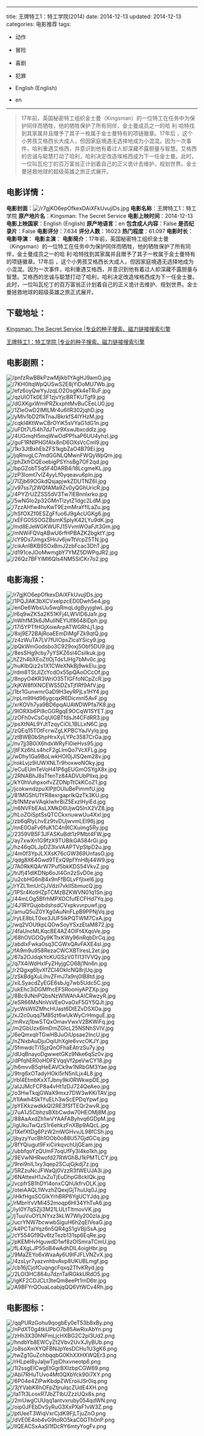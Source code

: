 
---
title: 王牌特工1：特工学院(2014)
date: 2014-12-13
updated: 2014-12-13
categories: 电影推荐
tags:
- 动作
- 冒险
- 喜剧
- 犯罪

- English (English)
- en
---


> 17年前，英国秘密特工组织金士曼（Kingsman）的一位特工在任务中为保护同伴而牺牲，他的牺牲保护了所有同伴，金士曼成员之一的哈 利·哈特找到其家属并且赠予了其子一枚属于金士曼特有的项链徽章。17年后 ，这个小男孩艾格西长大成人，但因家庭境遇无选择地成为小混混。因为一次事件，哈利重遇艾格西，并意识到他有着过人却深藏不露胆量与智慧。艾格西的忠诚与聪慧打动了哈利，哈利决定改造埃格西成为下一任金士曼。此时，一位叫瓦伦丁的百万富翁正计划着自己的正义诡计去维护、规划世界。金士曼拯救地球的超级英雄之旅正式展开。

## **电影详情**：

**电影封面**：<img src="https://image.tmdb.org/t/p/w200/r7gjKO6epOfkexDAiXFkUvujIDs.jpg" alt="/r7gjKO6epOfkexDAiXFkUvujIDs.jpg" title="/r7gjKO6epOfkexDAiXFkUvujIDs.jpg">
**电影名称**：王牌特工1：特工学院
**原产地片名**：Kingsman: The Secret Service
**电影上映时间**：2014-12-13
**电影上映国家**：English (English)
**原产地语言**：en
**包含成人内容**：False
**是否纪录片**：False
**电影评分**：7.634
**评分人数**：16023
**热门程度**：61.097
**电影时长**：
**电影导演**：
**电影主演**：
**电影简介**：17年前，英国秘密特工组织金士曼（Kingsman）的一位特工在任务中为保护同伴而牺牲，他的牺牲保护了所有同伴，金士曼成员之一的哈 利·哈特找到其家属并且赠予了其子一枚属于金士曼特有的项链徽章。17年后 ，这个小男孩艾格西长大成人，但因家庭境遇无选择地成为小混混。因为一次事件，哈利重遇艾格西，并意识到他有着过人却深藏不露胆量与智慧。艾格西的忠诚与聪慧打动了哈利，哈利决定改造埃格西成为下一任金士曼。此时，一位叫瓦伦丁的百万富翁正计划着自己的正义诡计去维护、规划世界。金士曼拯救地球的超级英雄之旅正式展开。

## **下载地址**：
[Kingsman: The Secret Service |专业的种子搜索、磁力链接搜索引擎](https://movie.amd794.com:2083/?search=Kingsman%3A%20The%20Secret%20Service&ordering=&mode=match_phrase&page_size=10&page=1)

[王牌特工1：特工学院 |专业的种子搜索、磁力链接搜索引擎](https://movie.amd794.com:2083/?search=%E7%8E%8B%E7%89%8C%E7%89%B9%E5%B7%A51%EF%BC%9A%E7%89%B9%E5%B7%A5%E5%AD%A6%E9%99%A2&ordering=&mode=match_phrase&page_size=10&page=1)
 

## **电影剧照**：
<img src="https://image.tmdb.org/t/p/original/pnfzRwBBkPzwMjlkb1YAgHJ9amO.jpg" alt="/pnfzRwBBkPzwMjlkb1YAgHJ9amO.jpg" title="/pnfzRwBBkPzwMjlkb1YAgHJ9amO.jpg"><img src="https://image.tmdb.org/t/p/original/7KH0ItqWpQUSwS2E8jYiDoMU7Wb.jpg" alt="/7KH0ItqWpQUSwS2E8jYiDoMU7Wb.jpg" title="/7KH0ItqWpQUSwS2E8jYiDoMU7Wb.jpg"><img src="https://image.tmdb.org/t/p/original/efz6oyQwYyJzqLO2OsgKk4eTRuF.jpg" alt="/efz6oyQwYyJzqLO2OsgKk4eTRuF.jpg" title="/efz6oyQwYyJzqLO2OsgKk4eTRuF.jpg"><img src="https://image.tmdb.org/t/p/original/qzUIOTk0E3F1zjvYjcBRTKUTgf9.jpg" alt="/qzUIOTk0E3F1zjvYjcBRTKUTgf9.jpg" title="/qzUIOTk0E3F1zjvYjcBRTKUTgf9.jpg"><img src="https://image.tmdb.org/t/p/original/dGXKgxWmiPRZkxphtMvBuCEeLU0.jpg" alt="/dGXKgxWmiPRZkxphtMvBuCEeLU0.jpg" title="/dGXKgxWmiPRZkxphtMvBuCEeLU0.jpg"><img src="https://image.tmdb.org/t/p/original/1ZIeGwD2lMlLMr4u6IIR302jqhD.jpg" alt="/1ZIeGwD2lMlLMr4u6IIR302jqhD.jpg" title="/1ZIeGwD2lMlLMr4u6IIR302jqhD.jpg"><img src="https://image.tmdb.org/t/p/original/yMlv1bD2fIkTnaJBkrkfS4IYHzM.jpg" alt="/yMlv1bD2fIkTnaJBkrkfS4IYHzM.jpg" title="/yMlv1bD2fIkTnaJBkrkfS4IYHzM.jpg"><img src="https://image.tmdb.org/t/p/original/cqkI4KtWwCBrOYiK5sVYaG1dG1n.jpg" alt="/cqkI4KtWwCBrOYiK5sVYaG1dG1n.jpg" title="/cqkI4KtWwCBrOYiK5sVYaG1dG1n.jpg"><img src="https://image.tmdb.org/t/p/original/uFDt7U54h7dJTvr9XswJbxcddIz.jpg" alt="/uFDt7U54h7dJTvr9XswJbxcddIz.jpg" title="/uFDt7U54h7dJTvr9XswJbxcddIz.jpg"><img src="https://image.tmdb.org/t/p/original/4UGmqH5mqWwOdPPfsaP6UU4yhzI.jpg" alt="/4UGmqH5mqWwOdPPfsaP6UU4yhzI.jpg" title="/4UGmqH5mqWwOdPPfsaP6UU4yhzI.jpg"><img src="https://image.tmdb.org/t/p/original/guF1RNIPHGfAIx8nD6OXsVcCmI9.jpg" alt="/guF1RNIPHGfAIx8nD6OXsVcCmI9.jpg" title="/guF1RNIPHGfAIx8nD6OXsVcCmI9.jpg"><img src="https://image.tmdb.org/t/p/original/1kr3JtBxhEbZFS1kgbZaO4B79Ei.jpg" alt="/1kr3JtBxhEbZFS1kgbZaO4B79Ei.jpg" title="/1kr3JtBxhEbZFS1kgbZaO4B79Ei.jpg"><img src="https://image.tmdb.org/t/p/original/jqRnvgLC7mdGGNLQMwnFWQyWpQm.jpg" alt="/jqRnvgLC7mdGGNLQMwnFWQyWpQm.jpg" title="/jqRnvgLC7mdGGNLQMwnFWQyWpQm.jpg"><img src="https://image.tmdb.org/t/p/original/phZkfrDQEoebigPSYnsBg7OF2qd.jpg" alt="/phZkfrDQEoebigPSYnsBg7OF2qd.jpg" title="/phZkfrDQEoebigPSYnsBg7OF2qd.jpg"><img src="https://image.tmdb.org/t/p/original/bpGZobT5q5F4DARB4i18LcgmeKL.jpg" alt="/bpGZobT5q5F4DARB4i18LcgmeKL.jpg" title="/bpGZobT5q5F4DARB4i18LcgmeKL.jpg"><img src="https://image.tmdb.org/t/p/original/zP3Iomt7vlZ4yyLf0yqeavu6pIn.jpg" alt="/zP3Iomt7vlZ4yyLf0yqeavu6pIn.jpg" title="/zP3Iomt7vlZ4yyLf0yqeavu6pIn.jpg"><img src="https://image.tmdb.org/t/p/original/7IZjb69OGkdQsjapjwkZDUTNZ6I.jpg" alt="/7IZjb69OGkdQsjapjwkZDUTNZ6I.jpg" title="/7IZjb69OGkdQsjapjwkZDUTNZ6I.jpg"><img src="https://image.tmdb.org/t/p/original/v97ss7j2WQfAMa9Zv0yQGhUricR.jpg" alt="/v97ss7j2WQfAMa9Zv0yQGhUricR.jpg" title="/v97ss7j2WQfAMa9Zv0yQGhUricR.jpg"><img src="https://image.tmdb.org/t/p/original/4PYZrUZZSS5dV3Tw7lEBnnlxrko.jpg" alt="/4PYZrUZZSS5dV3Tw7lEBnnlxrko.jpg" title="/4PYZrUZZSS5dV3Tw7lEBnnlxrko.jpg"><img src="https://image.tmdb.org/t/p/original/5wNGlo2p32GMnTlzytZ1dgc2LdM.jpg" alt="/5wNGlo2p32GMnTlzytZ1dgc2LdM.jpg" title="/5wNGlo2p32GMnTlzytZ1dgc2LdM.jpg"><img src="https://image.tmdb.org/t/p/original/7zzAHfw4hvKwT9EzmMraYfILaZu.jpg" alt="/7zzAHfw4hvKwT9EzmMraYfILaZu.jpg" title="/7zzAHfw4hvKwT9EzmMraYfILaZu.jpg"><img src="https://image.tmdb.org/t/p/original/hSfOXZf0ESZgFfuo6J9gAcUGKg6.jpg" alt="/hSfOXZf0ESZgFfuo6J9gAcUGKg6.jpg" title="/hSfOXZf0ESZgFfuo6J9gAcUGKg6.jpg"><img src="https://image.tmdb.org/t/p/original/xEFG05SOGZBsmKSplyK42LYu9dK.jpg" alt="/xEFG05SOGZBsmKSplyK42LYu9dK.jpg" title="/xEFG05SOGZBsmKSplyK42LYu9dK.jpg"><img src="https://image.tmdb.org/t/p/original/md8EJeWGKWUFJ15VvmWOaFJt3Gm.jpg" alt="/md8EJeWGKWUFJ15VvmWOaFJt3Gm.jpg" title="/md8EJeWGKWUFJ15VvmWOaFJt3Gm.jpg"><img src="https://image.tmdb.org/t/p/original/mNWiFQVqABwU6rfHPBAZK2bgktY.jpg" alt="/mNWiFQVqABwU6rfHPBAZK2bgktY.jpg" title="/mNWiFQVqABwU6rfHPBAZK2bgktY.jpg"><img src="https://image.tmdb.org/t/p/original/cY9Ds7JmgxSHrJv6jwTtVcpZ5TN.jpg" alt="/cY9Ds7JmgxSHrJv6jwTtVcpZ5TN.jpg" title="/cY9Ds7JmgxSHrJv6jwTtVcpZ5TN.jpg"><img src="https://image.tmdb.org/t/p/original/cikAnIBKB9SOxBmJ2zbFcac3DhT.jpg" alt="/cikAnIBKB9SOxBmJ2zbFcac3DhT.jpg" title="/cikAnIBKB9SOxBmJ2zbFcac3DhT.jpg"><img src="https://image.tmdb.org/t/p/original/d191ceJOoMwmgbY7YMZ5DWPqJR2.jpg" alt="/d191ceJOoMwmgbY7YMZ5DWPqJR2.jpg" title="/d191ceJOoMwmgbY7YMZ5DWPqJR2.jpg"><img src="https://image.tmdb.org/t/p/original/26Qz7BFYiMl6QIs4NM5SiCKr7o2.jpg" alt="/26Qz7BFYiMl6QIs4NM5SiCKr7o2.jpg" title="/26Qz7BFYiMl6QIs4NM5SiCKr7o2.jpg">

## **电影海报**：
<img src="https://image.tmdb.org/t/p/original/r7gjKO6epOfkexDAiXFkUvujIDs.jpg" alt="/r7gjKO6epOfkexDAiXFkUvujIDs.jpg" title="/r7gjKO6epOfkexDAiXFkUvujIDs.jpg"><img src="https://image.tmdb.org/t/p/original/1PQJIAK3bXCVxelpzcED0Dwh5e4.jpg" alt="/1PQJIAK3bXCVxelpzcED0Dwh5e4.jpg" title="/1PQJIAK3bXCVxelpzcED0Dwh5e4.jpg"><img src="https://image.tmdb.org/t/p/original/enDe6WbsUu5wqRmqLdgByyjgIwL.jpg" alt="/enDe6WbsUu5wqRmqLdgByyjgIwL.jpg" title="/enDe6WbsUu5wqRmqLdgByyjgIwL.jpg"><img src="https://image.tmdb.org/t/p/original/r6q9wZK5a2K51KFj4LWVID6Ja1r.jpg" alt="/r6q9wZK5a2K51KFj4LWVID6Ja1r.jpg" title="/r6q9wZK5a2K51KFj4LWVID6Ja1r.jpg"><img src="https://image.tmdb.org/t/p/original/nWhfM3k6JMuIINEYlJf8648iDph.jpg" alt="/nWhfM3k6JMuIINEYlJf8648iDph.jpg" title="/nWhfM3k6JMuIINEYlJf8648iDph.jpg"><img src="https://image.tmdb.org/t/p/original/17i5YPTfHOjXoieArpATWGRhLj1.jpg" alt="/17i5YPTfHOjXoieArpATWGRhLj1.jpg" title="/17i5YPTfHOjXoieArpATWGRhLj1.jpg"><img src="https://image.tmdb.org/t/p/original/8xj9E72BAjRoaEEmDiMgFZk9qtQ.jpg" alt="/8xj9E72BAjRoaEEmDiMgFZk9qtQ.jpg" title="/8xj9E72BAjRoaEEmDiMgFZk9qtQ.jpg"><img src="https://image.tmdb.org/t/p/original/z4zWuTA7LV7fUIOpsZlcaYSicy9.jpg" alt="/z4zWuTA7LV7fUIOpsZlcaYSicy9.jpg" title="/z4zWuTA7LV7fUIOpsZlcaYSicy9.jpg"><img src="https://image.tmdb.org/t/p/original/pQkWmGodsbo3C929oxj5Obf5DU9.jpg" alt="/pQkWmGodsbo3C929oxj5Obf5DU9.jpg" title="/pQkWmGodsbo3C929oxj5Obf5DU9.jpg"><img src="https://image.tmdb.org/t/p/original/8esSHg9cby7yYSKZ6sI4CsiIkuk.jpg" alt="/8esSHg9cby7yYSKZ6sI4CsiIkuk.jpg" title="/8esSHg9cby7yYSKZ6sI4CsiIkuk.jpg"><img src="https://image.tmdb.org/t/p/original/tZ2h4bXEoZtlOjTds1JHg7bMv0c.jpg" alt="/tZ2h4bXEoZtlOjTds1JHg7bMv0c.jpg" title="/tZ2h4bXEoZtlOjTds1JHg7bMv0c.jpg"><img src="https://image.tmdb.org/t/p/original/huKIbQiz2s1X1CWeXNkBj9wkElu.jpg" alt="/huKIbQiz2s1X1CWeXNkBj9wkElu.jpg" title="/huKIbQiz2s1X1CWeXNkBj9wkElu.jpg"><img src="https://image.tmdb.org/t/p/original/rdm8TStJIZcYcdOx55pQAoOCcOf.jpg" alt="/rdm8TStJIZcYcdOx55pQAoOCcOf.jpg" title="/rdm8TStJIZcYcdOx55pQAoOCcOf.jpg"><img src="https://image.tmdb.org/t/p/original/8npyO4KR3WriO35TIGFfoNCpZcR.jpg" alt="/8npyO4KR3WriO35TIGFfoNCpZcR.jpg" title="/8npyO4KR3WriO35TIGFfoNCpZcR.jpg"><img src="https://image.tmdb.org/t/p/original/kjKW8flXNCEWS5DZsTjfIRf9AfV.jpg" alt="/kjKW8flXNCEWS5DZsTjfIRf9AfV.jpg" title="/kjKW8flXNCEWS5DZsTjfIRf9AfV.jpg"><img src="https://image.tmdb.org/t/p/original/1br1GunwmrGaD9H3eyRPjLx1HY4.jpg" alt="/1br1GunwmrGaD9H3eyRPjLx1HY4.jpg" title="/1br1GunwmrGaD9H3eyRPjLx1HY4.jpg"><img src="https://image.tmdb.org/t/p/original/rpLm9lHd96ygcqxR6DicmnI5AvF.jpg" alt="/rpLm9lHd96ygcqxR6DicmnI5AvF.jpg" title="/rpLm9lHd96ygcqxR6DicmnI5AvF.jpg"><img src="https://image.tmdb.org/t/p/original/xrKOVh7ya9BD6pqAUAWDWPfa7K8.jpg" alt="/xrKOVh7ya9BD6pqAUAWDWPfa7K8.jpg" title="/xrKOVh7ya9BD6pqAUAWDWPfa7K8.jpg"><img src="https://image.tmdb.org/t/p/original/9lORXb6Pi9cGGRgqE9OCqW1SYET.jpg" alt="/9lORXb6Pi9cGGRgqE9OCqW1SYET.jpg" title="/9lORXb6Pi9cGGRgqE9OCqW1SYET.jpg"><img src="https://image.tmdb.org/t/p/original/zOFh0vCsCqUlGBTfdsJt4CFdRR3.jpg" alt="/zOFh0vCsCqUlGBTfdsJt4CFdRR3.jpg" title="/zOFh0vCsCqUlGBTfdsJt4CFdRR3.jpg"><img src="https://image.tmdb.org/t/p/original/psXtNAL9YJtTzqyCiOL1BLLxN6C.jpg" alt="/psXtNAL9YJtTzqyCiOL1BLLxN6C.jpg" title="/psXtNAL9YJtTzqyCiOL1BLLxN6C.jpg"><img src="https://image.tmdb.org/t/p/original/zQEq15TOtFcrwZgLKPBCYaJVylq.jpg" alt="/zQEq15TOtFcrwZgLKPBCYaJVylq.jpg" title="/zQEq15TOtFcrwZgLKPBCYaJVylq.jpg"><img src="https://image.tmdb.org/t/p/original/ztBWB0bShpHrxXyLYPc3587CrGa.jpg" alt="/ztBWB0bShpHrxXyLYPc3587CrGa.jpg" title="/ztBWB0bShpHrxXyLYPc3587CrGa.jpg"><img src="https://image.tmdb.org/t/p/original/nv7jj3B0iX6hdxWRyFl0ieHvs95.jpg" alt="/nv7jj3B0iX6hdxWRyFl0ieHvs95.jpg" title="/nv7jj3B0iX6hdxWRyFl0ieHvs95.jpg"><img src="https://image.tmdb.org/t/p/original/jtFXz6hLs4hcF2gLlmQo7VcXFLg.jpg" alt="/jtFXz6hLs4hcF2gLlmQo7VcXFLg.jpg" title="/jtFXz6hLs4hcF2gLlmQo7VcXFLg.jpg"><img src="https://image.tmdb.org/t/p/original/wDhy1Ga9BoLwkHOI0jJISQem28v.jpg" alt="/wDhy1Ga9BoLwkHOI0jJISQem28v.jpg" title="/wDhy1Ga9BoLwkHOI0jJISQem28v.jpg"><img src="https://image.tmdb.org/t/p/original/rokLvjz9iUWXNLTr9hoxwoNOky.jpg" alt="/rokLvjz9iUWXNLTr9hoxwoNOky.jpg" title="/rokLvjz9iUWXNLTr9hoxwoNOky.jpg"><img src="https://image.tmdb.org/t/p/original/eCuEUmTeVoH41P6gEUGmOSYgX8x.jpg" alt="/eCuEUmTeVoH41P6gEUGmOSYgX8x.jpg" title="/eCuEUmTeVoH41P6gEUGmOSYgX8x.jpg"><img src="https://image.tmdb.org/t/p/original/2RNABhJ8sTfenTz84ADVUbPllxq.jpg" alt="/2RNABhJ8sTfenTz84ADVUbPllxq.jpg" title="/2RNABhJ8sTfenTz84ADVUbPllxq.jpg"><img src="https://image.tmdb.org/t/p/original/kY0hVuhpxoifvZZDNpTtCkKCoZ1.jpg" alt="/kY0hVuhpxoifvZZDNpTtCkKCoZ1.jpg" title="/kY0hVuhpxoifvZZDNpTtCkKCoZ1.jpg"><img src="https://image.tmdb.org/t/p/original/jcokwndzpuXIPjtOUluBePimmfU.jpg" alt="/jcokwndzpuXIPjtOUluBePimmfU.jpg" title="/jcokwndzpuXIPjtOUluBePimmfU.jpg"><img src="https://image.tmdb.org/t/p/original/81MGShU1YR8exrgaprIkQzTk3KU.jpg" alt="/81MGShU1YR8exrgaprIkQzTk3KU.jpg" title="/81MGShU1YR8exrgaprIkQzTk3KU.jpg"><img src="https://image.tmdb.org/t/p/original/b1NMzwVAqkIwhrBiZ5ExzIHyiEd.jpg" alt="/b1NMzwVAqkIwhrBiZ5ExzIHyiEd.jpg" title="/b1NMzwVAqkIwhrBiZ5ExzIHyiEd.jpg"><img src="https://image.tmdb.org/t/p/original/n6NVFbEAsLXMkD6UjwQ5InX2VZ8.jpg" alt="/n6NVFbEAsLXMkD6UjwQ5InX2VZ8.jpg" title="/n6NVFbEAsLXMkD6UjwQ5InX2VZ8.jpg"><img src="https://image.tmdb.org/t/p/original/hLoZOiSptSsQTCCkxnuwwUu4Xxl.jpg" alt="/hLoZOiSptSsQTCCkxnuwwUu4Xxl.jpg" title="/hLoZOiSptSsQTCCkxnuwwUu4Xxl.jpg"><img src="https://image.tmdb.org/t/p/original/zb6qRlyLhvEz9tvDUjwvmLEI96j.jpg" alt="/zb6qRlyLhvEz9tvDUjwvmLEI96j.jpg" title="/zb6qRlyLhvEz9tvDUjwvmLEI96j.jpg"><img src="https://image.tmdb.org/t/p/original/nnE0OaFv6fuK1C4n9ICXuimg5Ry.jpg" alt="/nnE0OaFv6fuK1C4n9ICXuimg5Ry.jpg" title="/nnE0OaFv6fuK1C4n9ICXuimg5Ry.jpg"><img src="https://image.tmdb.org/t/p/original/2359VB5F3JFASKuBdt1zPMbt4FW.jpg" alt="/2359VB5F3JFASKuBdt1zPMbt4FW.jpg" title="/2359VB5F3JFASKuBdt1zPMbt4FW.jpg"><img src="https://image.tmdb.org/t/p/original/ay7xwXn1G9fzX9TUBlkGA584rGi.jpg" alt="/ay7xwXn1G9fzX9TUBlkGA584rGi.jpg" title="/ay7xwXn1G9fzX9TUBlkGA584rGi.jpg"><img src="https://image.tmdb.org/t/p/original/hz46qOLJpDZ3lxVAAPTVpStpD2u.jpg" alt="/hz46qOLJpDZ3lxVAAPTVpStpD2u.jpg" title="/hz46qOLJpDZ3lxVAAPTVpStpD2u.jpg"><img src="https://image.tmdb.org/t/p/original/4m0f3YpJLXXsK76cGW369UnfasO.jpg" alt="/4m0f3YpJLXXsK76cGW369UnfasO.jpg" title="/4m0f3YpJLXXsK76cGW369UnfasO.jpg"><img src="https://image.tmdb.org/t/p/original/qdg8X64Gwd9TExQ9pfYnH8j44W9.jpg" alt="/qdg8X64Gwd9TExQ9pfYnH8j44W9.jpg" title="/qdg8X64Gwd9TExQ9pfYnH8j44W9.jpg"><img src="https://image.tmdb.org/t/p/original/7A0RkKQArW7Puf5bkKDS54VkvZ.jpg" alt="/7A0RkKQArW7Puf5bkKDS54VkvZ.jpg" title="/7A0RkKQArW7Puf5bkKDS54VkvZ.jpg"><img src="https://image.tmdb.org/t/p/original/trJfj41dIKDNp6oJI4Gn2zSvD0e.jpg" alt="/trJfj41dIKDNp6oJI4Gn2zSvD0e.jpg" title="/trJfj41dIKDNp6oJI4Gn2zSvD0e.jpg"><img src="https://image.tmdb.org/t/p/original/u2cbHG6nB4x9nFfBGLvFfjIxel6.jpg" alt="/u2cbHG6nB4x9nFfBGLvFfjIxel6.jpg" title="/u2cbHG6nB4x9nFfBGLvFfjIxel6.jpg"><img src="https://image.tmdb.org/t/p/original/rYZL1ImUrCjJVdzI7vkIlSbmucQ.jpg" alt="/rYZL1ImUrCjJVdzI7vkIlSbmucQ.jpg" title="/rYZL1ImUrCjJVdzI7vkIlSbmucQ.jpg"><img src="https://image.tmdb.org/t/p/original/1PSr4KotHZpTCMzBZKWVN01q1Sn.jpg" alt="/1PSr4KotHZpTCMzBZKWVN01q1Sn.jpg" title="/1PSr4KotHZpTCMzBZKWVN01q1Sn.jpg"><img src="https://image.tmdb.org/t/p/original/44mLOg5BfrhMPXOCfufECFHd7Yq.jpg" alt="/44mLOg5BfrhMPXOCfufECFHd7Yq.jpg" title="/44mLOg5BfrhMPXOCfufECFHd7Yq.jpg"><img src="https://image.tmdb.org/t/p/original/4J1RYGujobdshsdCVxpkvvrpuwf.jpg" alt="/4J1RYGujobdshsdCVxpkvvrpuwf.jpg" title="/4J1RYGujobdshsdCVxpkvvrpuwf.jpg"><img src="https://image.tmdb.org/t/p/original/amuQ5uZ0YXg0AuNnFLpB9PPNjVq.jpg" alt="/amuQ5uZ0YXg0AuNnFLpB9PPNjVq.jpg" title="/amuQ5uZ0YXg0AuNnFLpB9PPNjVq.jpg"><img src="https://image.tmdb.org/t/p/original/ryLE8bLT0xe3JUF5lkPQTWM7CxA.jpg" alt="/ryLE8bLT0xe3JUF5lkPQTWM7CxA.jpg" title="/ryLE8bLT0xe3JUF5lkPQTWM7CxA.jpg"><img src="https://image.tmdb.org/t/p/original/wq2VOUtkpLQOwSoyYSxzEtaM872.jpg" alt="/wq2VOUtkpLQOwSoyYSxzEtaM872.jpg" title="/wq2VOUtkpLQOwSoyYSxzEtaM872.jpg"><img src="https://image.tmdb.org/t/p/original/4faUncMLKqcBE4AZ4OlFt4XqoVe.jpg" alt="/4faUncMLKqcBE4AZ4OlFt4XqoVe.jpg" title="/4faUncMLKqcBE4AZ4OlFt4XqoVe.jpg"><img src="https://image.tmdb.org/t/p/original/68hOVGOQy9KTtxKWy96nRqbDrCq.jpg" alt="/68hOVGOQy9KTtxKWy96nRqbDrCq.jpg" title="/68hOVGOQy9KTtxKWy96nRqbDrCq.jpg"><img src="https://image.tmdb.org/t/p/original/abdIxFwka0sq3CGWxQAvFAXE4sI.jpg" alt="/abdIxFwka0sq3CGWxQAvFAXE4sI.jpg" title="/abdIxFwka0sq3CGWxQAvFAXE4sI.jpg"><img src="https://image.tmdb.org/t/p/original/fA9m9u958RezaCWCXBTIresL2et.jpg" alt="/fA9m9u958RezaCWCXBTIresL2et.jpg" title="/fA9m9u958RezaCWCXBTIresL2et.jpg"><img src="https://image.tmdb.org/t/p/original/67a2OJdqkYcKUGSzV0TI131VVQy.jpg" alt="/67a2OJdqkYcKUGSzV0TI131VVQy.jpg" title="/67a2OJdqkYcKUGSzV0TI131VVQy.jpg"><img src="https://image.tmdb.org/t/p/original/q7X4iWdHxIFyZHyjgCO68j1Nn6n.jpg" alt="/q7X4iWdHxIFyZHyjgCO68j1Nn6n.jpg" title="/q7X4iWdHxIFyZHyjgCO68j1Nn6n.jpg"><img src="https://image.tmdb.org/t/p/original/r2Qgxg6IjvXfZCl4OkIcNQ8rjUq.jpg" alt="/r2Qgxg6IjvXfZCl4OkIcNQ8rjUq.jpg" title="/r2Qgxg6IjvXfZCl4OkIcNQ8rjUq.jpg"><img src="https://image.tmdb.org/t/p/original/zSkBdgXuLihvZFmJ7a9nj0IB8td.jpg" alt="/zSkBdgXuLihvZFmJ7a9nj0IB8td.jpg" title="/zSkBdgXuLihvZFmJ7a9nj0IB8td.jpg"><img src="https://image.tmdb.org/t/p/original/xiLSyacdZyEGE6sbJg7wb5Udc5C.jpg" alt="/xiLSyacdZyEGE6sbJg7wb5Udc5C.jpg" title="/xiLSyacdZyEGE6sbJg7wb5Udc5C.jpg"><img src="https://image.tmdb.org/t/p/original/ukEhc3iDGMfhcEFSRooniyAPZXp.jpg" alt="/ukEhc3iDGMfhcEFSRooniyAPZXp.jpg" title="/ukEhc3iDGMfhcEFSRooniyAPZXp.jpg"><img src="https://image.tmdb.org/t/p/original/8Bc9JNnPQbsNzWlWAhAAICRwzyR.jpg" alt="/8Bc9JNnPQbsNzWlWAhAAICRwzyR.jpg" title="/8Bc9JNnPQbsNzWlWAhAAICRwzyR.jpg"><img src="https://image.tmdb.org/t/p/original/eSR66MsNnVsVEeOvaOxF5GY5QJt.jpg" alt="/eSR66MsNnVsVEeOvaOxF5GY5QJt.jpg" title="/eSR66MsNnVsVEeOvaOxF5GY5QJt.jpg"><img src="https://image.tmdb.org/t/p/original/ycWsWIlZMhcHUast6DtEZvDSXOa.jpg" alt="/ycWsWIlZMhcHUast6DtEZvDSXOa.jpg" title="/ycWsWIlZMhcHUast6DtEZvDSXOa.jpg"><img src="https://image.tmdb.org/t/p/original/xJ2c0uqq7M85zt6wUkWyCrHmguE.jpg" alt="/xJ2c0uqq7M85zt6wUkWyCrHmguE.jpg" title="/xJ2c0uqq7M85zt6wUkWyCrHmguE.jpg"><img src="https://image.tmdb.org/t/p/original/mRvzj1bwSTQxOmavVwxV2BKWiFq.jpg" alt="/mRvzj1bwSTQxOmavVwxV2BKWiFq.jpg" title="/mRvzj1bwSTQxOmavVwxV2BKWiFq.jpg"><img src="https://image.tmdb.org/t/p/original/m2GbUzx6ImDmZGIcL25NSNhSVlV.jpg" alt="/m2GbUzx6ImDmZGIcL25NSNhSVlV.jpg" title="/m2GbUzx6ImDmZGIcL25NSNhSVlV.jpg"><img src="https://image.tmdb.org/t/p/original/6eQmxqIrTGwHBJuOiUpsae2lncU.jpg" alt="/6eQmxqIrTGwHBJuOiUpsae2lncU.jpg" title="/6eQmxqIrTGwHBJuOiUpsae2lncU.jpg"><img src="https://image.tmdb.org/t/p/original/nZNxbAuDjuOqiUhXgle6vvcOKJY.jpg" alt="/nZNxbAuDjuOqiUhXgle6vvcOKJY.jpg" title="/nZNxbAuDjuOqiUhXgle6vvcOKJY.jpg"><img src="https://image.tmdb.org/t/p/original/5fmwdcTi1SjzQnOFhaEAtrzSu7y.jpg" alt="/5fmwdcTi1SjzQnOFhaEAtrzSu7y.jpg" title="/5fmwdcTi1SjzQnOFhaEAtrzSu7y.jpg"><img src="https://image.tmdb.org/t/p/original/dUqBnayoDgwwetGKz9Nke6qSz0v.jpg" alt="/dUqBnayoDgwwetGKz9Nke6qSz0v.jpg" title="/dUqBnayoDgwwetGKz9Nke6qSz0v.jpg"><img src="https://image.tmdb.org/t/p/original/dPfqhER0oHDFEVqqVf2peVwCY18.jpg" alt="/dPfqhER0oHDFEVqqVf2peVwCY18.jpg" title="/dPfqhER0oHDFEVqqVf2peVwCY18.jpg"><img src="https://image.tmdb.org/t/p/original/h6mvvB5qHeEAVCk9w1NRbGM3Yae.jpg" alt="/h6mvvB5qHeEAVCk9w1NRbGM3Yae.jpg" title="/h6mvvB5qHeEAVCk9w1NRbGM3Yae.jpg"><img src="https://image.tmdb.org/t/p/original/9trg6xOTadyHOkl5rN5nlLjx4L8.jpg" alt="/9trg6xOTadyHOkl5rN5nlLjx4L8.jpg" title="/9trg6xOTadyHOkl5rN5nlLjx4L8.jpg"><img src="https://image.tmdb.org/t/p/original/rbl4EtmbKxXTJbny9ki0RWkwpDE.jpg" alt="/rbl4EtmbKxXTJbny9ki0RWkwpDE.jpg" title="/rbl4EtmbKxXTJbny9ki0RWkwpDE.jpg"><img src="https://image.tmdb.org/t/p/original/aIJJMcFCP8a4vHt1zDJ724QeAeo.jpg" alt="/aIJJMcFCP8a4vHt1zDJ724QeAeo.jpg" title="/aIJJMcFCP8a4vHt1zDJ724QeAeo.jpg"><img src="https://image.tmdb.org/t/p/original/o3HwTkqjGWaX9mxz7DW3wKKiTAV.jpg" alt="/o3HwTkqjGWaX9mxz7DW3wKKiTAV.jpg" title="/o3HwTkqjGWaX9mxz7DW3wKKiTAV.jpg"><img src="https://image.tmdb.org/t/p/original/t1lAwh4Sk1YuELh3wScEPDqYpwf.jpg" alt="/t1lAwh4Sk1YuELh3wScEPDqYpwf.jpg" title="/t1lAwh4Sk1YuELh3wScEPDqYpwf.jpg"><img src="https://image.tmdb.org/t/p/original/pYEKkzwdkkQI2RE3fSfTEQr2wvR.jpg" alt="/pYEKkzwdkkQI2RE3fSfTEQr2wvR.jpg" title="/pYEKkzwdkkQI2RE3fSfTEQr2wvR.jpg"><img src="https://image.tmdb.org/t/p/original/7uA1J5CbhzsBXbCwdw70HEOMj8M.jpg" alt="/7uA1J5CbhzsBXbCwdw70HEOMj8M.jpg" title="/7uA1J5CbhzsBXbCwdw70HEOMj8M.jpg"><img src="https://image.tmdb.org/t/p/original/88AaAxdZh1wVYAAFAByhvq6GDpM.jpg" alt="/88AaAxdZh1wVYAAFAByhvq6GDpM.jpg" title="/88AaAxdZh1wVYAAFAByhvq6GDpM.jpg"><img src="https://image.tmdb.org/t/p/original/igUkuTwQzS1r6ehkzFnXBp9AQcL.jpg" alt="/igUkuTwQzS1r6ehkzFnXBp9AQcL.jpg" title="/igUkuTwQzS1r6ehkzFnXBp9AQcL.jpg"><img src="https://image.tmdb.org/t/p/original/1XefXtDg6PzW2mWGHvvJL98fCSh.jpg" alt="/1XefXtDg6PzW2mWGHvvJL98fCSh.jpg" title="/1XefXtDg6PzW2mWGHvvJL98fCSh.jpg"><img src="https://image.tmdb.org/t/p/original/jbyzyYucBh1OOb0o88U57GjdGCq.jpg" alt="/jbyzyYucBh1OOb0o88U57GjdGCq.jpg" title="/jbyzyYucBh1OOb0o88U57GjdGCq.jpg"><img src="https://image.tmdb.org/t/p/original/8fYQiugut9FxiCirkqvchUjGEam.jpg" alt="/8fYQiugut9FxiCirkqvchUjGEam.jpg" title="/8fYQiugut9FxiCirkqvchUjGEam.jpg"><img src="https://image.tmdb.org/t/p/original/ubbfqoYzQUmF7oqUfFy3I4ko1kh.jpg" alt="/ubbfqoYzQUmF7oqUfFy3I4ko1kh.jpg" title="/ubbfqoYzQUmF7oqUfFy3I4ko1kh.jpg"><img src="https://image.tmdb.org/t/p/original/9EVwNHRwofd27RWGhBJ1kPMTLCY.jpg" alt="/9EVwNHRwofd27RWGhBJ1kPMTLCY.jpg" title="/9EVwNHRwofd27RWGhBJ1kPMTLCY.jpg"><img src="https://image.tmdb.org/t/p/original/9rei9nIL1xy3qep2SCujGjkdj7z.jpg" alt="/9rei9nIL1xy3qep2SCujGjkdj7z.jpg" title="/9rei9nIL1xy3qep2SCujGjkdj7z.jpg"><img src="https://image.tmdb.org/t/p/original/5RZzuNcJFWaQj0VzzR3fWEUJA3i.jpg" alt="/5RZzuNcJFWaQj0VzzR3fWEUJA3i.jpg" title="/5RZzuNcJFWaQj0VzzR3fWEUJA3i.jpg"><img src="https://image.tmdb.org/t/p/original/6NAttexH1JxZuTjEuDhpG8ckIQk.jpg" alt="/6NAttexH1JxZuTjEuDhpG8ckIQk.jpg" title="/6NAttexH1JxZuTjEuDhpG8ckIQk.jpg"><img src="https://image.tmdb.org/t/p/original/vcpfrSB1hDYl4onxCQhUkfrvDLK.jpg" alt="/vcpfrSB1hDYl4onxCQhUkfrvDLK.jpg" title="/vcpfrSB1hDYl4onxCQhUkfrvDLK.jpg"><img src="https://image.tmdb.org/t/p/original/oteiAAQL1WvzhZQexjGjThuUq0J.jpg" alt="/oteiAAQL1WvzhZQexjGjThuUq0J.jpg" title="/oteiAAQL1WvzhZQexjGjThuUq0J.jpg"><img src="https://image.tmdb.org/t/p/original/iHkfHgsSCGlkYrhBRP6YgUCYJdq.jpg" alt="/iHkfHgsSCGlkYrhBRP6YgUCYJdq.jpg" title="/iHkfHgsSCGlkYrhBRP6YgUCYJdq.jpg"><img src="https://image.tmdb.org/t/p/original/rMbnYvVMi452moqp6Hl34YhTvA6.jpg" alt="/rMbnYvVMi452moqp6Hl34YhTvA6.jpg" title="/rMbnYvVMi452moqp6Hl34YhTvA6.jpg"><img src="https://image.tmdb.org/t/p/original/iyI0Y7qSZji3M21LULtTItmovVK.jpg" alt="/iyI0Y7qSZji3M21LULtTItmovVK.jpg" title="/iyI0Y7qSZji3M21LULtTItmovVK.jpg"><img src="https://image.tmdb.org/t/p/original/jTuuVuOYLNYxz3kLW7Wly200zIa.jpg" alt="/jTuuVuOYLNYxz3kLW7Wly200zIa.jpg" title="/jTuuVuOYLNYxz3kLW7Wly200zIa.jpg"><img src="https://image.tmdb.org/t/p/original/ucrYNW7bcwwbSiguH6h2qEIVeaG.jpg" alt="/ucrYNW7bcwwbSiguH6h2qEIVeaG.jpg" title="/ucrYNW7bcwwbSiguH6h2qEIVeaG.jpg"><img src="https://image.tmdb.org/t/p/original/k4PCTaIYqz6n5QR4gS1gVBjiSsA.jpg" alt="/k4PCTaIYqz6n5QR4gS1gVBjiSsA.jpg" title="/k4PCTaIYqz6n5QR4gS1gVBjiSsA.jpg"><img src="https://image.tmdb.org/t/p/original/cY554Gf9Qv6tzTezb131sp6EqRe.jpg" alt="/cY554Gf9Qv6tzTezb131sp6EqRe.jpg" title="/cY554Gf9Qv6tzTezb131sp6EqRe.jpg"><img src="https://image.tmdb.org/t/p/original/pKEMHvHguwdD1wf8zOISmraTCmU.jpg" alt="/pKEMHvHguwdD1wf8zOISmraTCmU.jpg" title="/pKEMHvHguwdD1wf8zOISmraTCmU.jpg"><img src="https://image.tmdb.org/t/p/original/fL4XgLJP55oB4wAdhDlL4oigHbr.jpg" alt="/fL4XgLJP55oB4wAdhDlL4oigHbr.jpg" title="/fL4XgLJP55oB4wAdhDlL4oigHbr.jpg"><img src="https://image.tmdb.org/t/p/original/9MaZEYo6xWxaAy6U9IFJFLVNZvX.jpg" alt="/9MaZEYo6xWxaAy6U9IFJFLVNZvX.jpg" title="/9MaZEYo6xWxaAy6U9IFJFLVNZvX.jpg"><img src="https://image.tmdb.org/t/p/original/4zsLyr7yazvnhbvAvp8UKUBLmgf.jpg" alt="/4zsLyr7yazvnhbvAvp8UKUBLmgf.jpg" title="/4zsLyr7yazvnhbvAvp8UKUBLmgf.jpg"><img src="https://image.tmdb.org/t/p/original/cb16jCjofCuqngcFqxq2TfvKRyd.jpg" alt="/cb16jCjofCuqngcFqxq2TfvKRyd.jpg" title="/cb16jCjofCuqngcFqxq2TfvKRyd.jpg"><img src="https://image.tmdb.org/t/p/original/2LOI3HC864u7dznTalRGkkURdO5.jpg" alt="/2LOI3HC864u7dznTalRGkkURdO5.jpg" title="/2LOI3HC864u7dznTalRGkkURdO5.jpg"><img src="https://image.tmdb.org/t/p/original/igKF2CDJCLt3teQm8eePt1mD6tr.jpg" alt="/igKF2CDJCLt3teQm8eePt1mD6tr.jpg" title="/igKF2CDJCLt3teQm8eePt1mD6tr.jpg"><img src="https://image.tmdb.org/t/p/original/A9BFYrQOuaLoabjqQQ6VtWCv4Rh.jpg" alt="/A9BFYrQOuaLoabjqQQ6VtWCv4Rh.jpg" title="/A9BFYrQOuaLoabjqQQ6VtWCv4Rh.jpg">

## **电影图标**：
<img src="https://image.tmdb.org/t/p/original/qqPURzGohu9qogbEy0eT53b8xBy.png" alt="/qqPURzGohu9qogbEy0eT53b8xBy.png" title="/qqPURzGohu9qogbEy0eT53b8xBy.png"><img src="https://image.tmdb.org/t/p/original/nPdXT0g4tkUPbO7b85AwRixAbYn.png" alt="/nPdXT0g4tkUPbO7b85AwRixAbYn.png" title="/nPdXT0g4tkUPbO7b85AwRixAbYn.png"><img src="https://image.tmdb.org/t/p/original/zHh3X30hNFmLjcHXBG2C2pl3Ud2.png" alt="/zHh3X30hNFmLjcHXBG2C2pl3Ud2.png" title="/zHh3X30hNFmLjcHXBG2C2pl3Ud2.png"><img src="https://image.tmdb.org/t/p/original/hndbYb8EWCyZt2Vbv2UvXJlyBUb.png" alt="/hndbYb8EWCyZt2Vbv2UvXJlyBUb.png" title="/hndbYb8EWCyZt2Vbv2UvXJlyBUb.png"><img src="https://image.tmdb.org/t/p/original/o8soXmXYQFBNJpYesDCHu1U3gK6.png" alt="/o8soXmXYQFBNJpYesDCHu1U3gK6.png" title="/o8soXmXYQFBNJpYesDCHu1U3gK6.png"><img src="https://image.tmdb.org/t/p/original/twZg1GuZchbqqbG0KhXXHXWQEr3.png" alt="/twZg1GuZchbqqbG0KhXXHXWQEr3.png" title="/twZg1GuZchbqqbG0KhXXHXWQEr3.png"><img src="https://image.tmdb.org/t/p/original/rHLpeI8yJaljwTjqiDhxvneotp6.png" alt="/rHLpeI8yJaljwTjqiDhxvneotp6.png" title="/rHLpeI8yJaljwTjqiDhxvneotp6.png"><img src="https://image.tmdb.org/t/p/original/1I2ssgEICwgEtGgrBXIzbpCGW69.png" alt="/1I2ssgEICwgEtGgrBXIzbpCGW69.png" title="/1I2ssgEICwgEtGgrBXIzbpCGW69.png"><img src="https://image.tmdb.org/t/p/original/Abi7RHuTUvo4Mt0QXbYck90i7XY.png" alt="/Abi7RHuTUvo4Mt0QXbYck90i7XY.png" title="/Abi7RHuTUvo4Mt0QXbYck90i7XY.png"><img src="https://image.tmdb.org/t/p/original/6P04e4ZIPwKbdpZWEroiiJSr0lq.png" alt="/6P04e4ZIPwKbdpZWEroiiJSr0lq.png" title="/6P04e4ZIPwKbdpZWEroiiJSr0lq.png"><img src="https://image.tmdb.org/t/p/original/3jYVabK6hOFpZtjrulqcZUdE4XH.png" alt="/3jYVabK6hOFpZtjrulqcZUdE4XH.png" title="/3jYVabK6hOFpZtjrulqcZUdE4XH.png"><img src="https://image.tmdb.org/t/p/original/la1Tt3LcoxR7JbZTlbUZzzUQx8s.png" alt="/la1Tt3LcoxR7JbZTlbUZzzUQx8s.png" title="/la1Tt3LcoxR7JbZTlbUZzzUQx8s.png"><img src="https://image.tmdb.org/t/p/original/2mUwgCUUqq1antvxruby054qdWN.png" alt="/2mUwgCUUqq1antvxruby054qdWN.png" title="/2mUwgCUUqq1antvxruby054qdWN.png"><img src="https://image.tmdb.org/t/p/original/oip0JFEbDvSyRuG3XxPXaF1vW3Z.png" alt="/oip0JFEbDvSyRuG3XxPXaF1vW3Z.png" title="/oip0JFEbDvSyRuG3XxPXaF1vW3Z.png"><img src="https://image.tmdb.org/t/p/original/ptUeeT3WiqVxrCjdK9FjLTjuZnO.png" alt="/ptUeeT3WiqVxrCjdK9FjLTjuZnO.png" title="/ptUeeT3WiqVxrCjdK9FjLTjuZnO.png"><img src="https://image.tmdb.org/t/p/original/dVE0E4ob4vG9toRO5kaC0GTh0nP.png" alt="/dVE0E4ob4vG9toRO5kaC0GTh0nP.png" title="/dVE0E4ob4vG9toRO5kaC0GTh0nP.png"><img src="https://image.tmdb.org/t/p/original/llQEACSxAaSl1fDcRY6mtyYogFv.png" alt="/llQEACSxAaSl1fDcRY6mtyYogFv.png" title="/llQEACSxAaSl1fDcRY6mtyYogFv.png">
